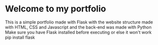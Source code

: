 # Welcome to my portfolio
This is a simple portfolio made with Flask with the website structure made with HTML, CSS and Javascript and the back-end was made with Python
Make sure you have Flask installed before executing or else it won't work
pip install flask
